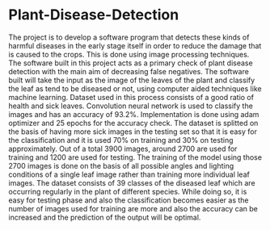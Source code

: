 # Plant-Disease-Detection
The project is to develop a software program that detects these kinds of harmful diseases in the early stage itself in order to reduce the damage that is caused to the crops. This is done using image processing
techniques. The software built in this project acts as a primary check of plant disease detection with the main aim of decreasing false negatives. The software built will take the input as the image of the leaves of the plant and classify the leaf as tend to be diseased or not, using computer aided techniques like machine learning. Dataset used in this process consists of a good ratio of health and sick leaves. Convolution neural network is used to classify the images and has an accuracy of 93.2%. Implementation is done using adam optimizer and 25 epochs for the accuracy check. The dataset is splitted on the basis of having more sick
images in the testing set so that it is easy for the classification and it is used 70% on training and 30% on testing approximately. Out of a total 3900 images, around 2700 are used for training and 1200 are used for testing. The training of the model using those 2700 images is done on the basis of all possible angles and lighting conditions of a single leaf image rather than training more individual leaf images. The dataset consists of 39 classes of the diseased leaf which are occurring regularly in the plant of different species. While doing so, it is easy for testing phase and also the classification becomes easier as the number of images used for training are more and also the accuracy can be increased and the prediction of the output will be optimal.
